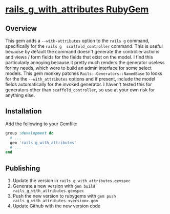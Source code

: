 # [rails_g_with_attributes RubyGem](https://rubygems.org/gems/rails_g_with_attributes)

## Overview

This gem adds a `--with-attributes` option to the `rails g` command, specifically for the `rails g 
scaffold_controller` command. This is useful because by default the command doesn't generate the controller actions
and views / form fields for the fields that exist on the model. I find this particularly annoying because it pretty
much renders the generator useless for my needs, which were to build an admin interface for some select models. This
gem monkey patches `Rails::Generators::NamedBase` to looks for the the `--with_attributes` options and if present,
include the model fields automatically for the invoked generator. I haven't tested this for generators other than
`scaffold_controller`, so use at your own risk for anything else.

## Installation
Add the following to your Gemfile:

```ruby
group :development do
  # ...
  gem 'rails_g_with_attributes'
  # ...
end
```
## Publishing
1. Update the version in `rails_g_with_attributes.gemspec`
2. Generate a new version with `gem build rails_g_with_attributes.gemspec`
3. Push the new version to rubygems with `gem push rails_g_with_attributes-<version>.gem`
4. Update Github with the new version code

